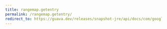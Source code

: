 ```yaml
---
title: rangemap.getentry
permalink: /rangemap.getentry/
redirect_to: https://guava.dev/releases/snapshot-jre/api/docs/com/google/common/collect/RangeMap.html#getEntry-K-
---
```

